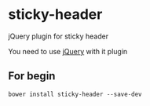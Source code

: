 # sticky-header
jQuery plugin for sticky header

You need to use [jQuery](https://jquery.com/) with it plugin

## For begin
```
bower install sticky-header --save-dev
```
